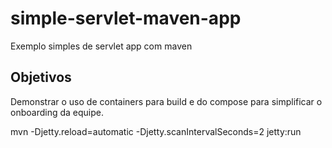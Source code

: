 # simple-servlet-maven-app
Exemplo simples de servlet app com maven

## Objetivos

Demonstrar o uso de containers para build e do compose para simplificar o onboarding da equipe. 

mvn -Djetty.reload=automatic -Djetty.scanIntervalSeconds=2 jetty:run

